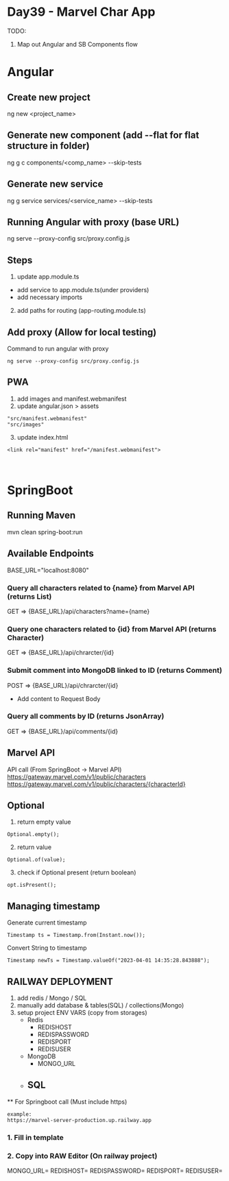 # Day39 - Marvel Char App

TODO: 
1. Map out Angular and SB Components flow

# Angular

## Create new project
ng new <project_name>

## Generate new component (add --flat for flat structure in folder)
ng g c components/<comp_name> --skip-tests

## Generate new service
ng g service services/<service_name> --skip-tests

## Running Angular with proxy (base URL)
ng serve --proxy-config src/proxy.config.js

## Steps
1. update app.module.ts
 - add service to app.module.ts(under providers)
 - add necessary imports
2. add paths for routing (app-routing.module.ts)

## Add proxy (Allow for local testing)
Command to run angular with proxy
```
ng serve --proxy-config src/proxy.config.js
```

## PWA
1. add images and manifest.webmanifest
2. update angular.json > assets
```
"src/manifest.webmanifest"
"src/images"
```
3. update index.html
```
<link rel="manifest" href="/manifest.webmanifest">
```

<br>

# SpringBoot
## Running Maven
mvn clean spring-boot:run

## Available Endpoints
BASE_URL="localhost:8080"
### Query all characters related to {name} from Marvel API (returns List<Character>)
GET => {BASE_URL}/api/characters?name={name}

### Query one characters related to {id} from Marvel API (returns Character)
GET => {BASE_URL}/api/chrarcter/{id}

### Submit comment into MongoDB linked to ID (returns Comment)
POST => {BASE_URL}/api/chrarcter/{id}
- Add content to Request Body

### Query all comments by ID (returns JsonArray)
GET => {BASE_URL}/api/comments/{id}

## Marvel API
API call (From SpringBoot -> Marvel API)
https://gateway.marvel.com/v1/public/characters
https://gateway.marvel.com/v1/public/characters/{characterId}

## Optional
1. return empty value
```
Optional.empty();
```
2. return value
```
Optional.of(value);
```
3. check if Optional present (return boolean)
```
opt.isPresent();
```

## Managing timestamp
Generate current timestamp
```
Timestamp ts = Timestamp.from(Instant.now());
```
Convert String to timestamp
```
Timestamp newTs = Timestamp.valueOf("2023-04-01 14:35:28.843888");
```

## RAILWAY DEPLOYMENT
1. add redis / Mongo / SQL 
2. manually add database & tables(SQL) / collections(Mongo)
3. setup project ENV VARS (copy from storages)
    - Redis 
        - REDISHOST
        - REDISPASSWORD
        - REDISPORT
        - REDISUSER
    - MongoDB
        - MONGO_URL
    - SQL
        - 

** For Springboot call (Must include https)
```
example: 
https://marvel-server-production.up.railway.app
```

### 1. Fill in template 
### 2. Copy into RAW Editor (On railway project)
MONGO_URL=
REDISHOST=
REDISPASSWORD=
REDISPORT=
REDISUSER=